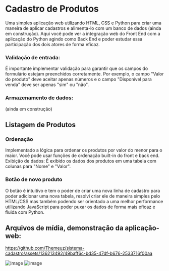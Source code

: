 # Cadastro de Produtos
Uma simples aplicação web utilizando HTML, CSS e Python para criar uma maneira de aplicar cadastros e alimenta-lo com um banco de dados (ainda em construção). 
Aqui você pode ver a integração web do Front End com a aplicação do Python agindo como Back End e poder estudar essa participação dos dois atores de forma eficaz.

### Validação de entrada: 
É importante implementar validação para garantir que os campos do formulário estejam preenchidos corretamente. Por exemplo, o campo "Valor do produto" 
deve aceitar apenas números e o campo "Disponível para venda" deve ser apenas "sim" ou "não".

### Armazenamento de dados: 
(ainda em construção)

## Listagem de Produtos
### Ordenação
Implementado a lógica para ordenar os produtos por valor do menor para o maior. Você pode usar funções de ordenação built-in do front e back end.
Exibição de dados: É exibido os dados dos produtos em uma tabela com colunas para "Nome" e "Valor".

### Botão de novo produto
O botão é intuitivo e tem o poder de criar uma nova linha de cadastro para poder adicionar uma nova tabela, resolvi criar ele de maneira simples pelo HTML/CSS
mas também podendo ser orientado a uma melhor performance utilizando JavaScript para poder puxar os dados de forma mais eficaz e fluida com Python.


## Arquivos de mídia, demonstração da aplicação-web:


https://github.com/Themeuz/sistema-cadastro/assets/136213492/49baff6c-bd35-47df-b676-2533716f00aa


![image](https://github.com/Themeuz/sistema-cadastro/assets/136213492/beb72d04-380c-46f5-afb6-6b71b8ffdc64)
![image](https://github.com/Themeuz/sistema-cadastro/assets/136213492/e3a70e45-7950-4c36-94ca-92650af30605)


